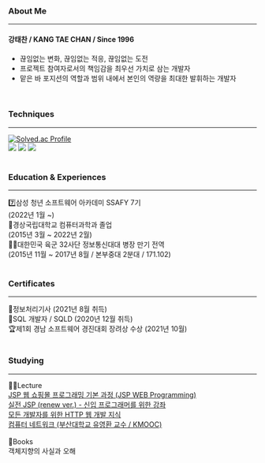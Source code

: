 ### About Me
---
#### 강태찬 / KANG TAE CHAN / Since 1996
- 끊임없는 변화, 끊임없는 적응, 끊임없는 도전
- 프로젝트 참여자로서의 책임감을 최우선 가치로 삼는 개발자
- 맡은 바 포지션의 역할과 범위 내에서 본인의 역량을 최대한 발휘하는 개발자
<br/>

### Techniques
---
[![Solved.ac Profile](http://mazassumnida.wtf/api/v2/generate_badge?boj=taechacode)](https://solved.ac/taechacode/)
<br/>
<img src="https://img.shields.io/badge/Java-007396?style=flat-square&logo=Java&logoColor=white"/>
<img src="https://img.shields.io/badge/Spring-6DB33F?style=flat-square&logo=Spring&logoColor=white"/>
<img src="https://img.shields.io/badge/SpringBoot-6DB33F?style=flat-square&logo=Spring&logoColor=white"/>
<br/>
<br/>

### Education & Experiences
---
:seven:삼성 청년 소프트웨어 아카데미 SSAFY 7기
<br/>
(2022년 1월 ~)
<br/>
:school:경상국립대학교 컴퓨터과학과 졸업
<br/>
(2015년 3월 ~ 2022년 2월)
<br/>
:policeman:대한민국 육군 32사단 정보통신대대 병장 만기 전역
<br/>
(2015년 11월 ~ 2017년 8월 / 본부중대 2분대 / 171.102)
<br/>
<br/>

### Certificates
---
:page_with_curl:정보처리기사 (2021년 8월 취득)
<br/>
:page_with_curl:SQL 개발자 / SQLD (2020년 12월 취득)
<br/>
:trophy:제1회 경남 소프트웨어 경진대회 장려상 수상 (2021년 10월)
<br/>
<br/>

### Studying
---
:man_teacher:Lecture
<br/>
[JSP 웹 쇼핑몰 프로그래밍 기본 과정 (JSP WEB Programming)](https://www.inflearn.com/certificate/483034-325294-4772256)
<br/>
[실전 JSP (renew ver.) - 신입 프로그래머를 위한 강좌](https://www.inflearn.com/certificate/483034-182737-2297041)
<br/>
[모든 개발자를 위한 HTTP 웹 개발 지식](https://www.inflearn.com/certificate/483034-326277-4569457)
<br/>
[컴퓨터 네트워크 (부산대학교 유영환 교수 / KMOOC)](http://www.kmooc.kr/certificates/4e0093a97bfa40318f9ad550f0eee60e)
<br/>
<br/>
:book:Books
<br/>
객체지향의 사실과 오해

<!--
**taechacode/taechacode** is a ✨ _special_ ✨ repository because its `README.md` (this file) appears on your GitHub profile.

Here are some ideas to get you started:

- 🔭 I’m currently working on ...
- 🌱 I’m currently learning ...
- 👯 I’m looking to collaborate on ...
- 🤔 I’m looking for help with ...
- 💬 Ask me about ...
- 📫 How to reach me: ...
- 😄 Pronouns: ...
- ⚡ Fun fact: ...
-->
